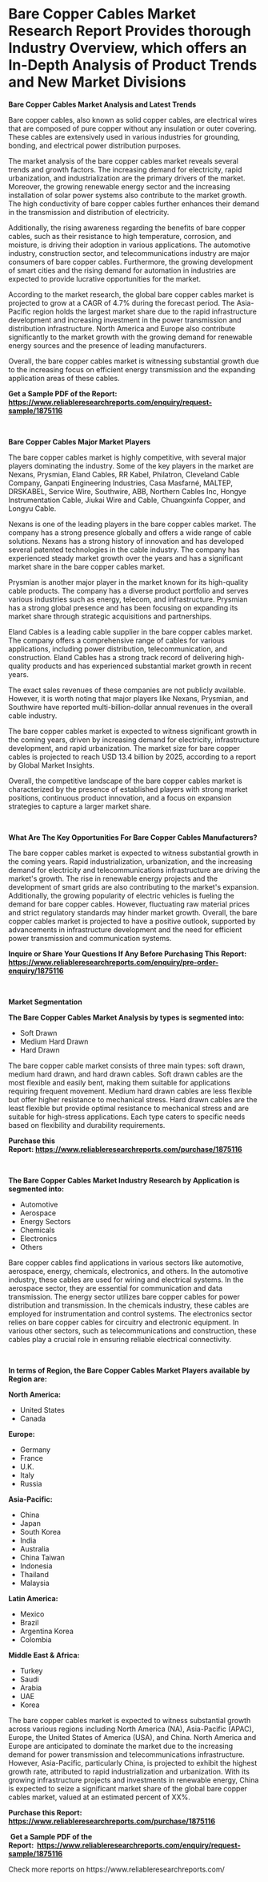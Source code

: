 <p><h1>Bare Copper Cables Market Research Report Provides thorough Industry Overview, which offers an In-Depth Analysis of Product Trends and New Market Divisions</h1></p><p><strong>Bare Copper Cables Market Analysis and Latest Trends</strong></p>
<p><p>Bare copper cables, also known as solid copper cables, are electrical wires that are composed of pure copper without any insulation or outer covering. These cables are extensively used in various industries for grounding, bonding, and electrical power distribution purposes.</p><p>The market analysis of the bare copper cables market reveals several trends and growth factors. The increasing demand for electricity, rapid urbanization, and industrialization are the primary drivers of the market. Moreover, the growing renewable energy sector and the increasing installation of solar power systems also contribute to the market growth. The high conductivity of bare copper cables further enhances their demand in the transmission and distribution of electricity.</p><p>Additionally, the rising awareness regarding the benefits of bare copper cables, such as their resistance to high temperature, corrosion, and moisture, is driving their adoption in various applications. The automotive industry, construction sector, and telecommunications industry are major consumers of bare copper cables. Furthermore, the growing development of smart cities and the rising demand for automation in industries are expected to provide lucrative opportunities for the market.</p><p>According to the market research, the global bare copper cables market is projected to grow at a CAGR of 4.7% during the forecast period. The Asia-Pacific region holds the largest market share due to the rapid infrastructure development and increasing investment in the power transmission and distribution infrastructure. North America and Europe also contribute significantly to the market growth with the growing demand for renewable energy sources and the presence of leading manufacturers.</p><p>Overall, the bare copper cables market is witnessing substantial growth due to the increasing focus on efficient energy transmission and the expanding application areas of these cables.</p></p>
<p><strong>Get a Sample PDF of the Report:&nbsp; <a href="https://www.reliableresearchreports.com/enquiry/request-sample/1875116">https://www.reliableresearchreports.com/enquiry/request-sample/1875116</a></strong></p>
<p>&nbsp;</p>
<p><strong>Bare Copper Cables Major Market Players</strong></p>
<p><p>The bare copper cables market is highly competitive, with several major players dominating the industry. Some of the key players in the market are Nexans, Prysmian, Eland Cables, RR Kabel, Philatron, Cleveland Cable Company, Ganpati Engineering Industries, Casa Masfarné, MALTEP, DRSKABEL, Service Wire, Southwire, ABB, Northern Cables Inc, Hongye Instrumentation Cable, Jiukai Wire and Cable, Chuangxinfa Copper, and Longyu Cable.</p><p>Nexans is one of the leading players in the bare copper cables market. The company has a strong presence globally and offers a wide range of cable solutions. Nexans has a strong history of innovation and has developed several patented technologies in the cable industry. The company has experienced steady market growth over the years and has a significant market share in the bare copper cables market.</p><p>Prysmian is another major player in the market known for its high-quality cable products. The company has a diverse product portfolio and serves various industries such as energy, telecom, and infrastructure. Prysmian has a strong global presence and has been focusing on expanding its market share through strategic acquisitions and partnerships.</p><p>Eland Cables is a leading cable supplier in the bare copper cables market. The company offers a comprehensive range of cables for various applications, including power distribution, telecommunication, and construction. Eland Cables has a strong track record of delivering high-quality products and has experienced substantial market growth in recent years.</p><p>The exact sales revenues of these companies are not publicly available. However, it is worth noting that major players like Nexans, Prysmian, and Southwire have reported multi-billion-dollar annual revenues in the overall cable industry.</p><p>The bare copper cables market is expected to witness significant growth in the coming years, driven by increasing demand for electricity, infrastructure development, and rapid urbanization. The market size for bare copper cables is projected to reach USD 13.4 billion by 2025, according to a report by Global Market Insights.</p><p>Overall, the competitive landscape of the bare copper cables market is characterized by the presence of established players with strong market positions, continuous product innovation, and a focus on expansion strategies to capture a larger market share.</p></p>
<p>&nbsp;</p>
<p><strong>What Are The Key Opportunities For Bare Copper Cables Manufacturers?</strong></p>
<p><p>The bare copper cables market is expected to witness substantial growth in the coming years. Rapid industrialization, urbanization, and the increasing demand for electricity and telecommunications infrastructure are driving the market's growth. The rise in renewable energy projects and the development of smart grids are also contributing to the market's expansion. Additionally, the growing popularity of electric vehicles is fueling the demand for bare copper cables. However, fluctuating raw material prices and strict regulatory standards may hinder market growth. Overall, the bare copper cables market is projected to have a positive outlook, supported by advancements in infrastructure development and the need for efficient power transmission and communication systems.</p></p>
<p><strong>Inquire or Share Your Questions If Any Before Purchasing This Report: <a href="https://www.reliableresearchreports.com/enquiry/pre-order-enquiry/1875116">https://www.reliableresearchreports.com/enquiry/pre-order-enquiry/1875116</a></strong></p>
<p>&nbsp;</p>
<p><strong>Market Segmentation</strong></p>
<p><strong>The Bare Copper Cables Market Analysis by types is segmented into:</strong></p>
<p><ul><li>Soft Drawn</li><li>Medium Hard Drawn</li><li>Hard Drawn</li></ul></p>
<p><p>The bare copper cable market consists of three main types: soft drawn, medium hard drawn, and hard drawn cables. Soft drawn cables are the most flexible and easily bent, making them suitable for applications requiring frequent movement. Medium hard drawn cables are less flexible but offer higher resistance to mechanical stress. Hard drawn cables are the least flexible but provide optimal resistance to mechanical stress and are suitable for high-stress applications. Each type caters to specific needs based on flexibility and durability requirements.</p></p>
<p><strong>Purchase this Report:&nbsp;<a href="https://www.reliableresearchreports.com/purchase/1875116">https://www.reliableresearchreports.com/purchase/1875116</a></strong></p>
<p>&nbsp;</p>
<p><strong>The Bare Copper Cables Market Industry Research by Application is segmented into:</strong></p>
<p><ul><li>Automotive</li><li>Aerospace</li><li>Energy Sectors</li><li>Chemicals</li><li>Electronics</li><li>Others</li></ul></p>
<p><p>Bare copper cables find applications in various sectors like automotive, aerospace, energy, chemicals, electronics, and others. In the automotive industry, these cables are used for wiring and electrical systems. In the aerospace sector, they are essential for communication and data transmission. The energy sector utilizes bare copper cables for power distribution and transmission. In the chemicals industry, these cables are employed for instrumentation and control systems. The electronics sector relies on bare copper cables for circuitry and electronic equipment. In various other sectors, such as telecommunications and construction, these cables play a crucial role in ensuring reliable electrical connectivity.</p></p>
<p>&nbsp;</p>
<p><strong>In terms of Region, the Bare Copper Cables Market Players available by Region are:</strong></p>
<p>
    <p> <strong> North America: </strong>
        <ul>
            <li>United States</li>
            <li>Canada</li>
        </ul>
        </p> 
    <p> <strong> Europe: </strong>
        <ul>
            <li>Germany</li>
            <li>France</li>
            <li>U.K.</li>
            <li>Italy</li>
            <li>Russia</li>
        </ul>
        </p> 
    <p> <strong> Asia-Pacific: </strong>
        <ul>
            <li>China</li>
            <li>Japan</li>
            <li>South Korea</li>
            <li>India</li>
            <li>Australia</li>
            <li>China Taiwan</li>
            <li>Indonesia</li>
            <li>Thailand</li>
            <li>Malaysia</li>
        </ul>
        </p> 
    <p> <strong> Latin America: </strong>
        <ul>
            <li>Mexico</li>
            <li>Brazil</li>
            <li>Argentina Korea</li>
            <li>Colombia</li>
        </ul>
        </p> 
    <p> <strong> Middle East & Africa: </strong>
        <ul>
            <li>Turkey</li>
            <li>Saudi</li>
            <li>Arabia</li>
            <li>UAE</li>
            <li>Korea</li>
        </ul>
    </p>
    </p>
<p><p>The bare copper cables market is expected to witness substantial growth across various regions including North America (NA), Asia-Pacific (APAC), Europe, the United States of America (USA), and China. North America and Europe are anticipated to dominate the market due to the increasing demand for power transmission and telecommunications infrastructure. However, Asia-Pacific, particularly China, is projected to exhibit the highest growth rate, attributed to rapid industrialization and urbanization. With its growing infrastructure projects and investments in renewable energy, China is expected to seize a significant market share of the global bare copper cables market, valued at an estimated percent of XX%.</p></p>
<p><strong>Purchase this Report: <a href="https://www.reliableresearchreports.com/purchase/1875116">https://www.reliableresearchreports.com/purchase/1875116</a></strong></p>
<p>&nbsp;<strong>Get a Sample PDF of the Report:&nbsp;&nbsp;<a href="https://www.reliableresearchreports.com/enquiry/request-sample/1875116">https://www.reliableresearchreports.com/enquiry/request-sample/1875116</a></strong></p>
<p><strong></strong></p>
<p>Check more reports on https://www.reliableresearchreports.com/</p>